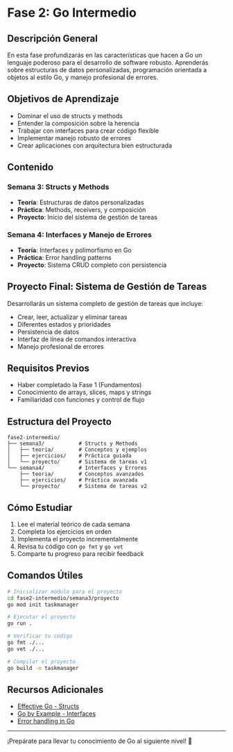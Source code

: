 # Fase 2: Go Intermedio

## Descripción General
En esta fase profundizarás en las características que hacen a Go un lenguaje poderoso para el desarrollo de software robusto. Aprenderás sobre estructuras de datos personalizadas, programación orientada a objetos al estilo Go, y manejo profesional de errores.

## Objetivos de Aprendizaje
- Dominar el uso de structs y methods
- Entender la composición sobre la herencia
- Trabajar con interfaces para crear código flexible
- Implementar manejo robusto de errores
- Crear aplicaciones con arquitectura bien estructurada

## Contenido

### Semana 3: Structs y Methods
- **Teoría**: Estructuras de datos personalizadas
- **Práctica**: Methods, receivers, y composición
- **Proyecto**: Inicio del sistema de gestión de tareas

### Semana 4: Interfaces y Manejo de Errores
- **Teoría**: Interfaces y polimorfismo en Go
- **Práctica**: Error handling patterns
- **Proyecto**: Sistema CRUD completo con persistencia

## Proyecto Final: Sistema de Gestión de Tareas
Desarrollarás un sistema completo de gestión de tareas que incluye:
- Crear, leer, actualizar y eliminar tareas
- Diferentes estados y prioridades
- Persistencia de datos
- Interfaz de línea de comandos interactiva
- Manejo profesional de errores

## Requisitos Previos
- Haber completado la Fase 1 (Fundamentos)
- Conocimiento de arrays, slices, maps y strings
- Familiaridad con funciones y control de flujo

## Estructura del Proyecto
```
fase2-intermedio/
├── semana3/           # Structs y Methods
│   ├── teoria/        # Conceptos y ejemplos
│   ├── ejercicios/    # Práctica guiada
│   └── proyecto/      # Sistema de tareas v1
└── semana4/           # Interfaces y Errores
    ├── teoria/        # Conceptos avanzados
    ├── ejercicios/    # Práctica avanzada
    └── proyecto/      # Sistema de tareas v2
```

## Cómo Estudiar
1. Lee el material teórico de cada semana
2. Completa los ejercicios en orden
3. Implementa el proyecto incrementalmente
4. Revisa tu código con `go fmt` y `go vet`
5. Comparte tu progreso para recibir feedback

## Comandos Útiles
```bash
# Inicializar módulo para el proyecto
cd fase2-intermedio/semana3/proyecto
go mod init taskmanager

# Ejecutar el proyecto
go run .

# Verificar tu código
go fmt ./...
go vet ./...

# Compilar el proyecto
go build -o taskmanager
```

## Recursos Adicionales
- [Effective Go - Structs](https://golang.org/doc/effective_go#composite_literals)
- [Go by Example - Interfaces](https://gobyexample.com/interfaces)
- [Error handling in Go](https://blog.golang.org/error-handling-and-go)

---

¡Prepárate para llevar tu conocimiento de Go al siguiente nivel! 🚀